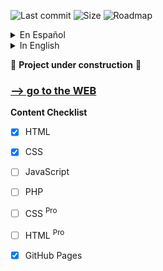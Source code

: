 
![Last commit](https://img.shields.io/github/last-commit/EnriquecidoMG/Coffe-and-HTML) ![Size](https://img.shields.io/github/repo-size/EnriquecidoMG/Coffe-and-HTML) ![Roadmap](https://img.shields.io/badge/Roadmap-In%20Progress-blue) 


<details>

<summary>En Español</summary>

## Sobre el proyecto

¡Hola! Si estás buscando una manera fácil y efectiva de aprender a crear tu propia página web, entonces esta página es perfecta para ti. Te guiaré paso a paso a través de todo lo que necesitas saber para convertirte en un experto en desarrollo web.

Primero, empezarás con **HTML**, que es la base de cualquier sitio web. Aquí aprenderás cómo estructurar correctamente el contenido, desde los encabezados hasta los formularios, pasando por las imágenes y enlaces. Lo mejor es que lo harás de manera clara y sencilla, sin complicaciones.

Luego, me encargaré de que entiendas **CSS**, la herramienta que te permite darle estilo a tu sitio web. Desde elegir colores, fuentes y tamaños hasta crear diseños complejos y responsivos que se vean bien en cualquier dispositivo. No importa si no tienes experiencia previa, te llevaré de la mano para que puedas crear sitios web visualmente atractivos y bien organizados.

En cuanto a **JavaScript**, aquí empezarás a agregar interactividad a tus páginas. Aprenderás a hacer que los botones se muevan, que aparezcan mensajes emergentes o que tus formularios hagan cosas interesantes. Te enseñaré a escribir código que hará que tus páginas cobren vida de manera dinámica, sin necesidad de depender de herramientas externas.

Y lo mejor de todo, una vez que tengas tu sitio listo, te mostraré cómo ponerlo en línea usando **GitHub Pages**. Es una herramienta increíblemente sencilla y gratuita que te permitirá alojar tu sitio web directamente desde GitHub, ¡así que no necesitarás pagar nada por hosting! Te guiaré para que subas tu código, lo configures y veas cómo tu sitio cobra vida en Internet.

Lo mejor de esta página es que todo está diseñado de manera práctica, con ejemplos fáciles de seguir y ejercicios para que puedas poner en práctica lo aprendido. Te daré recursos y consejos que te ayudarán a convertirte en un profesional del desarrollo web.

¿Qué esperas para empezar a crear tus propios sitios web? ¡Vamos a aprender juntos y a darle vida a todas tus ideas!☕

</details>



<details>

<summary>In English</summary>

## About the project

Hi! If you're looking for an easy and effective way to learn how to create your own website, then this page is perfect for you. I will guide you step by step through everything you need to know to become a web development expert.

First, you'll start with **HTML**, which is the foundation of any website. You'll learn how to structure content properly, from headings to forms, images, and links. The best part is that I'll make it clear and simple, without any complications.

Then, I’ll help you understand **CSS**, the tool that lets you style your website. From choosing colors, fonts, and sizes to creating complex, responsive layouts that look great on any device. Don’t worry if you don’t have any previous experience—I’ll walk you through it so you can create visually appealing, well-organized websites.

When it comes to **JavaScript**, you’ll start adding interactivity to your pages. You’ll learn how to make buttons move, display pop-up messages, or make your forms do cool things. I’ll teach you how to write code that brings your pages to life dynamically, without needing to rely on external tools.

And the best part is, once your site is ready, I’ll show you how to take it online using **GitHub Pages**. It’s an incredibly easy and free tool that lets you host your website directly from GitHub, so you don’t have to pay for hosting! I’ll guide you through uploading your code, setting it up, and seeing your site come to life on the web.

The great thing about this page is that everything is designed in a practical way, with easy-to-follow examples and exercises so you can apply what you learn. I’ll provide resources and tips to help you become a web development pro.

What are you waiting for to start creating your own websites? Let’s learn together and bring all your ideas to life!☕


</details>

🚧 **Project under construction** 🔨

### [--> go to the WEB](https://enriquecidomg.github.io/Coffee-and-HTML/)
**Content Checklist**
- [x] HTML
- [x] CSS
- [ ] JavaScript
- [ ] PHP
- [ ] CSS <sup>Pro</sup>
- [ ] HTML <sup>Pro</sup>
- [x] GitHub Pages

